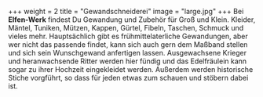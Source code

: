 +++
weight = 2
title = "Gewandschneiderei"
image = "large.jpg"
+++
Bei **Elfen-Werk** findest Du Gewandung und Zubehör für Groß und Klein.
Kleider, Mäntel, Tuniken, Mützen, Kappen, Gürtel, Fibeln, Taschen, Schmuck und vieles mehr. Hauptsächlich gibt es frühmittelaterliche Gewandungen, aber wer nicht das passende findet, kann sich auch gern dem Maßband stellen und sich sein Wunschgewand anfertigen lassen.
Ausgewachsene Krieger und heranwachsende Ritter werden hier fündig und das Edelfräulein kann sogar zu ihrer Hochzeit eingekleidet werden. Außerdem werden historische Stiche vorgführt, so dass für jeden etwas zum schauen und stöbern dabei ist.